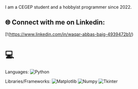 

I am a CEGEP student and a hobbyist programmer since 2022.


## 🌐 Connect with me on Linkedin:
[!(https://www.linkedin.com/in/waqar-abbas-baig-4939472b1/)

# 💻 
Languages: 
![Python](https://img.shields.io/badge/python-%233776AB.svg?style=for-the-badge&logo=python&logoColor=white) 

Libraries/Frameworks: 
![Matplotlib](https://img.shields.io/badge/AWS-%23232F3E.svg?style=for-the-badge&logo=amazon-aws&logoColor=white) 
![Numpy](https://img.shields.io/badge/react-%2320232a.svg?style=for-the-badge&logo=react&logoColor=%2361DAFB) 
![Tkinter](https://img.shields.io/badge/PostgreSQL-316192?style=for-the-badge&logo=postgresql&logoColor=white) 
